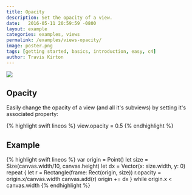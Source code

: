 ```yaml
---
title: Opacity
description: Set the opacity of a view.
date:   2016-05-11 20:59:59 -0800
layout: example
categories: examples, views
permalink: /examples/views-opacity/
image: poster.png
tags: [getting started, basics, introduction, easy, c4]
author: Travis Kirton
---
```

![](opacity.png)

## Opacity
Easily change the opacity of a view (and all it's subviews) by setting it's associated property:

{% highlight swift lineos %}
view.opacity = 0.5
{% endhighlight %}

## Example
{% highlight swift lineos %}
var origin = Point()
let size = Size(canvas.width/10, canvas.height)
let dx = Vector(x: size.width, y: 0)
repeat {
    let r = Rectangle(frame: Rect(origin, size))
    r.opacity = origin.x/canvas.width
    canvas.add(r)
    origin += dx
} while origin.x < canvas.width
{% endhighlight %}
